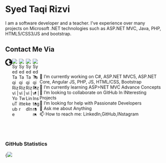 # Syed Taqi Rizvi

I am a software developer and a teacher.
I've experience over many projects on Microsoft .NET technologies such as ASP.NET MVC, Java, PHP, HTML5/CSS3/JS and bootstrap.

## Contact Me Via

[<img align="left" alt="GitHub22px | GitHub" width="22px" src="https://raw.githubusercontent.com/iconic/open-iconic/master/svg/globe.svg" />](https://github.com/SyedTaqiRizvi110)
[<img align="left" alt="Syed Taqi Rizvi | YouTube" width="22px" src="https://cdn.jsdelivr.net/npm/simple-icons@v3/icons/youtube.svg" />](https://www.youtube.com/channel/UC1OzyIhzoaUB83YZXyZn4uA)
[<img align="left" alt="Syed Taqi Rizvi | Twitter" width="22px" src="https://cdn.jsdelivr.net/npm/simple-icons@v3/icons/twitter.svg" />](https://twitter.com/syedtaqirizvi)
[<img align="left" alt="Syed Taqi Rizvi | LinkedIn" width="22px" src="https://cdn.jsdelivr.net/npm/simple-icons@v3/icons/linkedin.svg" />](https://www.linkedin.com/in/syedtaqirizviofficial/)
[<img align="left" alt="Syed Taqi Rizvi | Instagram" width="22px" src="https://cdn.jsdelivr.net/npm/simple-icons@v3/icons/instagram.svg" />](https://www.instagram.com/staqirizvi/)

<br/> <br/>



- 🔭 I’m currently working on C#, ASP.NET MVC5, ASP.NET Core, Angular JS, PHP, JS, HTML/CSS, Bootstrap
- 🌱 I’m currently learning ASP>NET MVC Advance Concepts
- 👯 I’m looking to collaborate on GitHub In INteresting Projects
- 🤔 I’m looking for help with Passionate Developers
- 💬 Ask me about Anything
- 📫 How to reach me: LinkedIn,GitHub,INstagram

<br/> <br/>

### GitHub Statistics <br/>
{<img src="https://github-readme-stats.vercel.app/api?username=SyedTaqiRizvi110&&show_icons=true&title_color=ffffff&icon_color=bb2acf&text_color=daf7dc&bg_color=151515"/>

